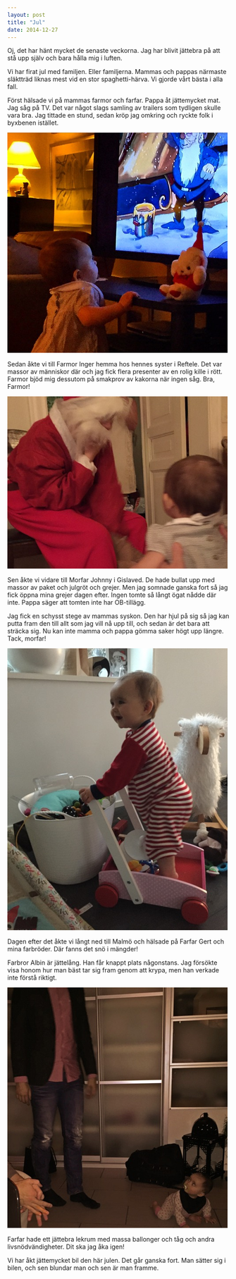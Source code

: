 ```yaml
---
layout: post
title: "Jul"
date: 2014-12-27
---
```


Oj, det har hänt mycket de senaste veckorna. Jag har blivit jättebra på att stå upp själv och bara hålla mig i luften.

Vi har firat jul med familjen. Eller familjerna. Mammas och pappas närmaste släktträd liknas mest vid en stor spaghetti-härva. Vi gjorde vårt bästa i alla fall.

Först hälsade vi på mammas farmor och farfar. Pappa åt jättemycket mat. Jag såg på TV. Det var något slags samling av trailers som tydligen skulle vara bra. Jag tittade en stund, sedan kröp jag omkring och ryckte folk i byxbenen istället.

![bild](/images/2014-12-27-jul4.jpg)

Sedan åkte vi till Farmor Inger hemma hos hennes syster i Reftele. Det var massor av människor där och jag fick flera presenter av en rolig kille i rött. Farmor bjöd mig dessutom på smakprov av kakorna när ingen såg. Bra, Farmor!

![tomte](/images/2014-12-27-jul3.jpg)

Sen åkte vi vidare till Morfar Johnny i Gislaved. De hade bullat upp med massor av paket och julgröt och grejer. Men jag somnade ganska fort så jag fick öppna mina grejer dagen efter. Ingen tomte så långt ögat nådde där inte. Pappa säger att tomten inte har OB-tillägg.

Jag fick en schysst stege av mammas syskon. Den har hjul på sig så jag kan putta fram den till allt som jag vill nå upp till, och sedan är det bara att sträcka sig. Nu kan inte mamma och pappa gömma saker högt upp längre. Tack, morfar!

![gåvagn](/images/2014-12-27-jul1.jpg)

Dagen efter det åkte vi långt ned till Malmö och hälsade på Farfar Gert och mina farbröder. Där fanns det snö i mängder!

Farbror Albin är jättelång. Han får knappt plats någonstans. Jag försökte visa honom hur man bäst tar sig fram genom att krypa, men han verkade inte förstå riktigt.

![albin](/images/2014-12-27-jul2.jpg)

Farfar hade ett jättebra lekrum med massa ballonger och tåg och andra livsnödvändigheter. Dit ska jag åka igen!

Vi har åkt jättemycket bil den här julen. Det går ganska fort. Man sätter sig i bilen, och sen blundar man och sen är man framme.
